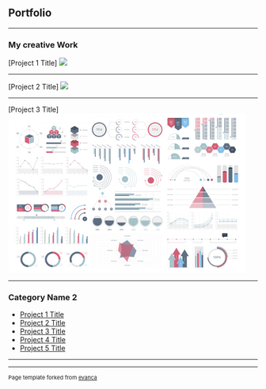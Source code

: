 ## Portfolio

---

### My creative Work 

[Project 1 Title]
<img src="Untitled.png?raw=true"/>

---
[Project 2 Title]
<img src="images_q=tbn_ANd9GcQNBbpVflp9l_LFi4z2TxeLDBrs_tjFoi61YQ&usqp=CAU.jpg?raw=true"/>

---
[Project 3 Title]
<img src="images/dummy_thumbnail.jpg?raw=true"/>

---

### Category Name 2

- [Project 1 Title](http://example.com/)
- [Project 2 Title](http://example.com/)
- [Project 3 Title](http://example.com/)
- [Project 4 Title](http://example.com/)
- [Project 5 Title](http://example.com/)

---




---
<p style="font-size:11px">Page template forked from <a href="https://github.com/evanca/quick-portfolio">evanca</a></p>
<!-- Remove above link if you don't want to attibute -->
